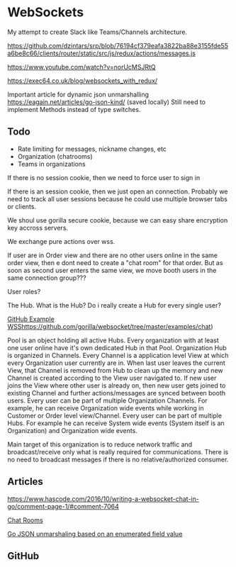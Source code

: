 # WebSockets

My attempt to create Slack like Teams/Channels architecture.

https://github.com/dzintars/srp/blob/76194cf379eafa3822ba88e3155fde55a6be8c66/clients/router/static/src/js/redux/actions/messages.js

https://www.youtube.com/watch?v=norUcMSJRtQ

https://exec64.co.uk/blog/websockets_with_redux/

Important article for dynamic json unmarshalling
https://eagain.net/articles/go-json-kind/ (saved locally)
Still need to implement Methods instead of type switches.

## Todo

- Rate limiting for messages, nickname changes, etc
- Organization (chatrooms)
- Teams in organizations

If there is no session cookie, then we need to force user to sign in

If there is an session cookie, then we just open an connection. Probably we need to track all user sessions because he could use multiple browser tabs or clients.

We shoul use gorilla secure cookie, because we can easy share encryption key accross servers.

We exchange pure actions over wss.

If user are in Order view and there are no other users online in the same order view, then e dont need to create a "chat room" for that order. But as soon as
second user enters the same view, we move booth users in the same connection group???

User roles?

The Hub. What is the Hub? Do i really create a Hub for every single user?

[GitHub Example WSS]()https://github.com/gorilla/websocket/tree/master/examples/chat)

Pool is an object holding all active Hubs.
Every organization with at least one user online have it's own dedicated Hub in that Pool.
Organization Hub is organized in Channels.
Every Channel is a application level View at which every Organization user currently are in.
When last user leaves the current View, that Channel is removed from Hub to clean up the memory and new Channel is created according to the View user navigated to.
If new user joins the View where other user is already on, then new user gets joined to existing Channel and further actions/messages are synced between booth users.
Every user can be part of multiple Organization Channels. For example, he can receive Organization wide events while working in Customer or Order level view/Channel.
Every user can be part of multiple Hubs. For example he can receive System wide events (System itself is an Organization) and Organization wide events.

Main target of this organization is to reduce network traffic and broadcast/receive only what is really required for communications. There is no need to broadcast messages if there is no relative/authorized consumer.

## Articles

https://www.hascode.com/2016/10/writing-a-websocket-chat-in-go/comment-page-1/#comment-7064

[Chat Rooms](https://github.com/gorilla/websocket/issues/46#issuecomment-227906715)

[Go JSON unmarshaling based on an enumerated field value](https://eagain.net/articles/go-json-kind/)

## GitHub
